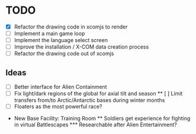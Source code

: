 # TODO
* [X] Refactor the drawing code in xcomjs to render
* [ ] Implement a main game loop
* [ ] Implement the language select screen
* [ ] Improve the installation / X-COM data creation process
* [ ] Refactor the drawing code out of xcomjs

## Ideas
* [ ] Better interface for Alien Containment
* [ ] Fix light/dark regions of the global for axial tilt and season
** [ ] Limit transfers from/to Arctic/Antarctic bases during winter months
* [ ] Floaters as the most powerful race?
* New Base Facility: Training Room
** Soldiers get experience for fighting in virtual Battlescapes
*** Researchable after Alien Entertainment?
